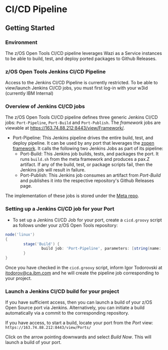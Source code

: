 # CI/CD Pipeline

## Getting Started

### Environment

The z/OS Open Tools CI/CD pipeline leverages Wazi as a Service instances to be able to build, test, and deploy ported packages to Github Releases.

### z/OS Open Tools Jenkins CI/CD Pipeline

Access to the Jenkins CI/CD Pipeline is currently restricted.  To be able to view/launch Jenkins CI/CD jobs, you must first log-in with your w3id (currently IBM Internal)

### Overview of Jenkins CI/CD jobs

The z/OS Open Tools CI/CD pipeline defines three generic Jenkins CI/CD jobs: `Port-Pipeline`, `Port-Build` and `Port-Publish`. The _framework_ jobs are viewable at https://163.74.88.212:8443/view/Framework/.

* Port-Pipeline: This Jenkins pipeline drives the entire build, test, and deploy pipeline.  It can be used by any port that leverages the [zopen framework](https://github.com/ZOSOpenTools/meta). It calls the following two Jenkins Jobs as part of its pipeline:
	* Port-Build: This Jenkins job builds, tests, and packages the port.  It runs `build.sh` from the meta framework and produces a pax.Z artifact.  If any of the build, test, or package scripts fail, then the Jenkins job will result in failure.
	* Port-Publish: This Jenkins job consumes an artifact from _Port-Build_ and publishes it into the respective repository's Github Releases page.

The implementation of these jobs is stored under the [Meta repo](https://github.com/ZOSOpenTools/meta/tree/main/cicd).

### Setting up a Jenkins CI/CD job for your Port

* To set up a Jenkins CI/CD Job for your port, create a `cicd.groovy` script as follows under your z/OS Open Tools repository:
```groovy
node('linux')
{
        stage('Build') {
                build job: 'Port-Pipeline', parameters: [string(name: 'PORT_GITHUB_REPO', value: 'https://github.com/ZOSOpenTools/myport.git'), string(name: 'PORT_DESCRIPTION', value: 'This is a description of my port' )]
        }
}
```

Once you have checked in the `cicd.groovy` script, inform Igor Todorovski at itodorov@ca.ibm.com and he will create the pipeline job corresponding to your project.

### Launch a Jenkins CI/CD build for your project
If you have sufficient access, then you can launch a build of your z/OS Open Source port via Jenkins. Alternatively, you can initiate a build automatically via a commit to the corresponding repository.

If you have access, to start a build, locate your port from the _Port_ view: `https://163.74.88.212:8443/view/Ports/`

Click on the arrow pointing downwards and select *Build Now*. This will launch a build of your port.


